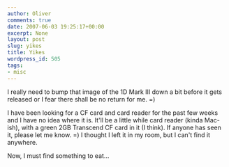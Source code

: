 ```yaml
---
author: Oliver
comments: true
date: 2007-06-03 19:25:17+00:00
excerpt: None
layout: post
slug: yikes
title: Yikes
wordpress_id: 505
tags:
- misc
---
```


I really need to bump that image of the 1D Mark III down a bit before it gets released or I fear there shall be no return for me. =)

I have been looking for a CF card and card reader for the past few weeks and I have no idea where it is.  It'll be a little while card reader (kinda Mac-ish), with a green 2GB Transcend CF card in it (I think).  If anyone has seen it, please let me know. =)  I thought I left it in my room, but I can't find it anywhere.

Now, I must find something to eat...